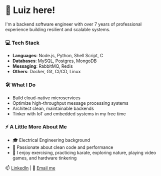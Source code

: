 # 👋 Luiz here!

I'm a backend software engineer with over 7 years of professional experience building resilient and scalable systems.

### 💻 Tech Stack
- **Languages**: Node.js, Python, Shell Script, C
- **Databases**: MySQL, Postgres, MongoDB
- **Messaging**: RabbitMQ, Redis
- **Others**: Docker, Git, CI/CD, Linux

### 🛠️ What I Do
- Build cloud-native microservices
- Optimize high-throughput message processing systems
- Architect clean, maintainable backends
- Tinker with IoT and embedded systems in my free time

### ⚡ A Little More About Me
- 🎓 Electrical Engineering background
- 🧠 Passionate about clean code and performance
- 🏃 I enjoy exercising, practicing karate, exploring nature, playing video games, and hardware tinkering
  
📫 [LinkedIn](https://www.linkedin.com/in/luiz-campos-b483b1157/) | 📧 [Email me](mailto:campos.luizf@gmail.com)

